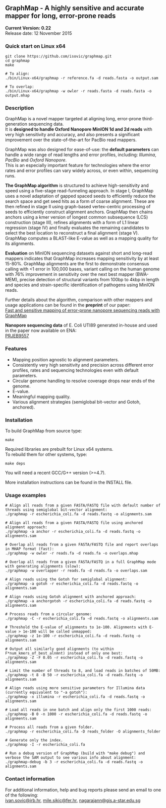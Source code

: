 ## GraphMap - A highly sensitive and accurate mapper for long, error-prone reads  
**__Current Version: 0.22__**  
Release date: 12 November 2015  

### Quick start on Linux x64
```  
git clone https://github.com/isovic/graphmap.git  
cd graphmap  
make  
  
# To align:  
./bin/Linux-x64/graphmap -r reference.fa -d reads.fasta -o output.sam  

# To overlap:  
./bin/Linux-x64/graphmap -w owler -r reads.fasta -d reads.fasta -o output.mhap  
```  

### Description
GraphMap is a novel mapper targeted at aligning long, error-prone third-generation sequencing data.  
It is **designed to handle Oxford Nanopore MinION 1d and 2d reads** with very high sensitivity and accuracy, and also presents a significant improvement over the state-of-the-art for PacBio read mappers.

GraphMap was also designed for ease-of-use: the **default parameters** can handle a wide range of read lengths and error profiles, including: *Illumina*, *PacBio* and *Oxford Nanopore*.  
This is an especially important feature for technologies where the error rates and error profiles can vary widely across, or even within, sequencing runs.  

**The GraphMap algorithm** is structured to achieve high-sensitivity and speed using a five-stage
read-funneling approach. In stage I, GraphMap uses a novel adaptation of gapped spaced seeds to efficiently reduce the search space and get seed hits as a form of coarse alignment. These are then refined in stage II using graph-based vertex-centric processing of seeds to efficiently construct alignment anchors. GraphMap then chains anchors using a kmer
version of longest common subsequence (LCS) construction (stage III), refines
alignments with a form of L1 linear regression (stage IV) and finally evaluates the
remaining candidates to select the best location to reconstruct a final alignment (stage V).
GraphMap computes a BLAST-like E-value as well as a mapping quality for its alignments.

**Evaluation** on MinION sequencing datasets against short and long-read mappers indicates that GraphMap increases mapping sensitivity by at least 15-80%. GraphMap alignments are the first to demonstrate consensus calling with <1 error in 100,000 bases, variant calling on the human genome with 76% improvement in sensitivity over the next best mapper (BWA-MEM), precise detection of structural variants from 100bp to 4kbp in length and species and strain-specific identification of pathogens using MinION reads.

Further details about the algorithm, comparison with other mappers and usage applications can be found in the **preprint** of our paper:  
[Fast and sensitive mapping of error-prone nanopore sequencing reads with GraphMap](http://biorxiv.org/content/early/2015/06/10/020719)  

**Nanopore sequencing data** of E. Coli UTI89 generated in-house and used in the paper now available on ENA:  
[PRJEB9557](http://www.ebi.ac.uk/ena/data/view/PRJEB9557)  

### Features  
- Mapping position agnostic to alignment parameters.
- Consistently very high sensitivity and precision across different error profiles, rates and sequencing technologies even with default parameters.
- Circular genome handling to resolve coverage drops near ends of the genome.
- E-value.
- Meaningful mapping quality.
- Various alignment strategies (semiglobal bit-vector and Gotoh, anchored).

### Installation
To build GraphMap from source type:  
```
make
```  
Required libraries are prebuilt for Linux x64 systems.  
To rebuild them for other systems, type:  
```
make deps
```  

You will need a recent GCC/G++ version (>=4.7).

More installation instructions can be found in the INSTALL file.


### Usage examples
```
# Align all reads from a given FASTA/FASTQ file with default number of threads using semiglobal bit-vector alignment:  
./graphmap -r escherichia_coli.fa -d reads.fastq -o alignments.sam  

# Align all reads from a given FASTA/FASTQ file using anchored alignment approach:  
./graphmap -a anchor -r escherichia_coli.fa -d reads.fastq -o alignments.sam  

# Overlap all reads from a given FASTA/FASTQ file and report overlaps in MHAP format (fast):
./graphmap -w owler -r reads.fa -d reads.fa -o overlaps.mhap  

# Overlap all reads from a given FASTA/FASTQ in a full GraphMap mode with generating alignments (slow):
./graphmap -w overlapper -r reads.fa -d reads.fa -o overlaps.sam  

# Align reads using the Gotoh for semiglobal alignment:  
./graphmap -a gotoh -r escherichia_coli.fa -d reads.fastq -o alignments.sam  

# Align reads using Gotoh alignment with anchored approach: 
./graphmap -a anchorgotoh -r escherichia_coli.fa -d reads.fastq -o alignments.sam  

# Process reads from a circular genome:  
./graphmap -C -r escherichia_coli.fa -d reads.fastq -o alignments.sam  

# Threshold the E-value of alignments to 1e-100. Alignments with E-value > 1e-100 will be called unmapped:  
./graphmap -z 1e-100 -r escherichia_coli.fa -d reads.fastq -o alignments.sam  

# Output all similarly good alignments (to within F*num_kmers_of_best_alnmnt) instead of only one best:  
./graphmap -Z -F 0.05 -r escherichia_coli.fa -d reads.fastq -o alignments.sam  

# Limit the number of threads to 8, and load reads in batches of 50MB:  
./graphmap -t 8 -B 50 -r escherichia_coli.fa -d reads.fastq -o alignments.sam  

# Align reads using more sensitive parameters for Illumina data (currently equivalent to "-a gotoh"):  
./graphmap -x illumina -r escherichia_coli.fa -d reads.fastq -o alignments.sam  

# Load all reads in one batch and align only the first 1000 reads:  
./graphmap -B 0 -n 1000 -r escherichia_coli.fa -d reads.fastq -o alignments.sam  

# Process all reads from a given folder.  
./graphmap -r escherichia_coli.fa -D reads_folder -O alignments_folder  

# Generate only the index.  
./graphmap -I -r escherichia_coli.fa  

# Run a debug version of GraphMap (build with "make debug") and verbose the SAM output to see various info about alignment:  
./graphmap-debug -b 3 -r escherichia_coli.fa -d reads.fastq -o alignments.sam  

```  

### Contact information

For additional information, help and bug reports please send an email to one of the following:  
ivan.sovic@irb.hr, mile.sikic@fer.hr, nagarajann@gis.a-star.edu.sg
